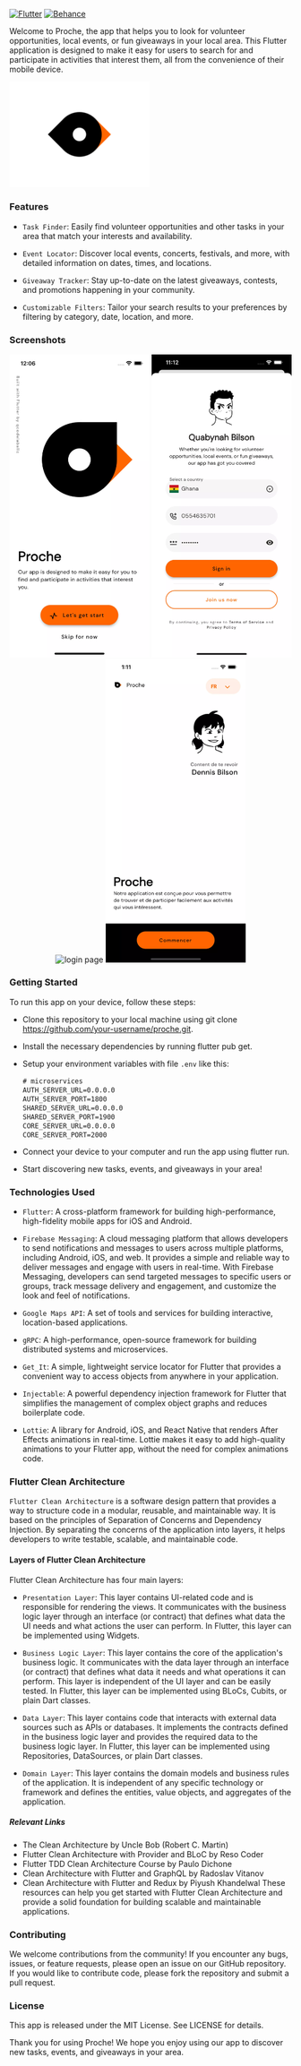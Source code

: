 [![Flutter](https://img.shields.io/badge/Flutter-%2302569B.svg?style=for-the-badge&logo=Flutter&logoColor=white)](https://flutter.dev)
[![Behance](https://img.shields.io/badge/Behance-1769ff?style=for-the-badge&logo=behance&logoColor=white)](https://www.behance.net/gallery/137262233/Google-Nearme-Case-Study)

Welcome to Proche, the app that helps you to look for volunteer opportunities, local events, or fun giveaways in your
local area.
This Flutter application is designed to make it easy for users to search for and participate in activities that interest
them,
all from the convenience of their mobile device.

<img src="assets/img/app_logo_animated.gif" alt="welcome page" width="250">

[//]: # (https://dribbble.com/shots/16905482-Bird-Eye-View-aerial-photography-logo-design-pin-pointer-bird)
### Features

- `Task Finder`: Easily find volunteer opportunities and other tasks in your area that match your interests and
  availability.

- `Event Locator`: Discover local events, concerts, festivals, and more, with detailed information on dates, times, and
  locations.

- `Giveaway Tracker`: Stay up-to-date on the latest giveaways, contests, and promotions happening in your community.

- `Customizable Filters`: Tailor your search results to your preferences by filtering by category, date, location, and
  more.

### Screenshots

<div align="center">
<img src="docs/welcome_page.webp" alt="welcome page" width="250">
<img src="docs/login_page.webp" alt="login page" width="250">
<img src="docs/auth_success.gif" alt="login page" width="250">
<img src="docs/signed_in_user_welcome.webp" alt="login page" width="250">
</div>

[//]: # (<img src="docs/welcome_page.web" alt="My Image" width="500" height="300">)

### Getting Started

To run this app on your device, follow these steps:

- Clone this repository to your local machine using git clone https://github.com/your-username/proche.git.

- Install the necessary dependencies by running flutter pub get.

- Setup your environment variables with file `.env` like this:
  ```.env
  # microservices
  AUTH_SERVER_URL=0.0.0.0
  AUTH_SERVER_PORT=1800
  SHARED_SERVER_URL=0.0.0.0
  SHARED_SERVER_PORT=1900
  CORE_SERVER_URL=0.0.0.0
  CORE_SERVER_PORT=2000
  ```

- Connect your device to your computer and run the app using flutter run.

- Start discovering new tasks, events, and giveaways in your area!

### Technologies Used

- `Flutter`: A cross-platform framework for building high-performance, high-fidelity mobile apps for iOS and Android.

- `Firebase Messaging`: A cloud messaging platform that allows developers to send notifications and messages to users
  across multiple platforms, including Android, iOS, and web. It provides a simple and reliable way to deliver messages
  and engage with users in real-time. With Firebase Messaging, developers can send targeted messages to specific users
  or groups, track message delivery and engagement, and customize the look and feel of notifications.

- `Google Maps API`: A set of tools and services for building interactive, location-based applications.
- `gRPC`: A high-performance, open-source framework for building distributed systems and microservices.

- `Get_It`: A simple, lightweight service locator for Flutter that provides a convenient way to access objects from
  anywhere in your application.

- `Injectable`: A powerful dependency injection framework for Flutter that simplifies the management of complex object
  graphs and reduces boilerplate code.

- `Lottie`: A library for Android, iOS, and React Native that renders After Effects animations in real-time. Lottie
  makes it easy to add high-quality animations to your Flutter app, without the need for complex animations code.

### Flutter Clean Architecture

`Flutter Clean Architecture` is a software design pattern that provides a way to structure code in a modular, reusable,
and maintainable way. It is based on the principles of Separation of Concerns and Dependency Injection. By separating
the concerns of the application into layers, it helps developers to write testable, scalable, and maintainable code.

#### Layers of Flutter Clean Architecture

Flutter Clean Architecture has four main layers:

- `Presentation Layer`: This layer contains UI-related code and is responsible for rendering the views. It communicates
  with
  the business logic layer through an interface (or contract) that defines what data the UI needs and what actions the
  user can perform. In Flutter, this layer can be implemented using Widgets.

- `Business Logic Layer`: This layer contains the core of the application's business logic. It communicates with the
  data
  layer through an interface (or contract) that defines what data it needs and what operations it can perform. This
  layer
  is independent of the UI layer and can be easily tested. In Flutter, this layer can be implemented using BLoCs,
  Cubits,
  or plain Dart classes.

- `Data Layer`: This layer contains code that interacts with external data sources such as APIs or databases. It
  implements
  the contracts defined in the business logic layer and provides the required data to the business logic layer. In
  Flutter, this layer can be implemented using Repositories, DataSources, or plain Dart classes.

- `Domain Layer`: This layer contains the domain models and business rules of the application. It is independent of any
  specific technology or framework and defines the entities, value objects, and aggregates of the application.

##### Relevant Links

- The Clean Architecture by Uncle Bob (Robert C. Martin)
- Flutter Clean Architecture with Provider and BLoC by Reso Coder
- Flutter TDD Clean Architecture Course by Paulo Dichone
- Clean Architecture with Flutter and GraphQL by Radoslav Vitanov
- Clean Architecture with Flutter and Redux by Piyush Khandelwal
  These resources can help you get started with Flutter Clean Architecture and provide a solid foundation for building
  scalable and maintainable applications.

### Contributing

We welcome contributions from the community! If you encounter any bugs, issues, or feature requests, please open an
issue on our GitHub repository. If you would like to contribute code, please fork the repository and submit a pull
request.

### License

This app is released under the MIT License. See LICENSE for details.

Thank you for using Proche! We hope you enjoy using our app to discover new tasks, events, and giveaways in your
area.

